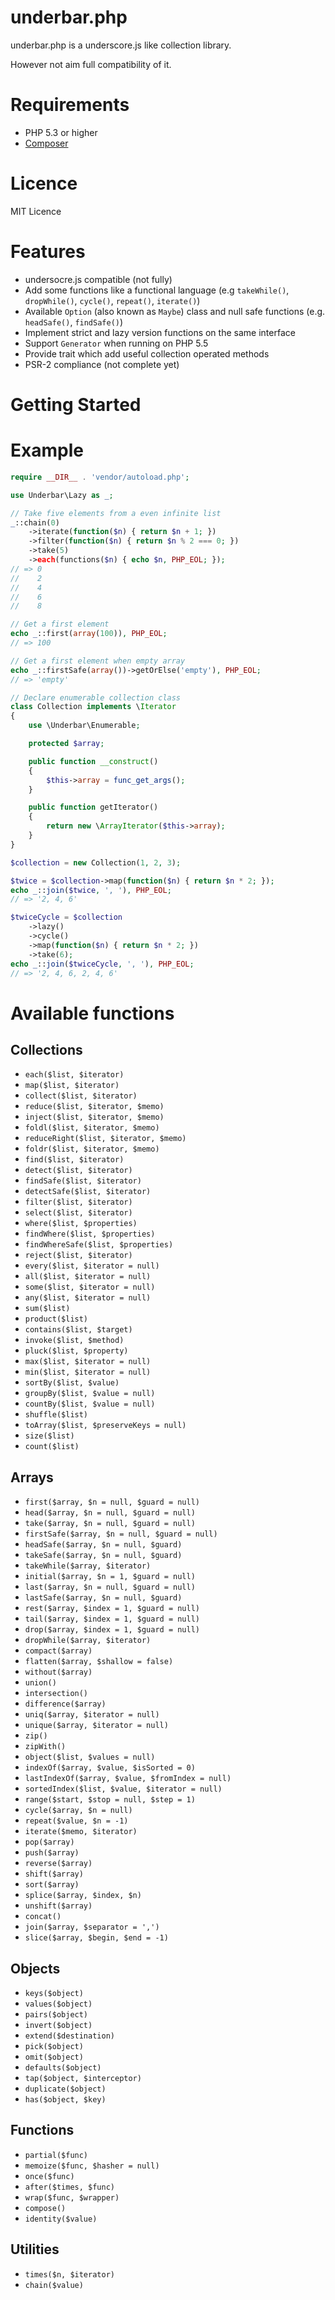 # underbar.php

underbar.php is a underscore.js like collection library.

However not aim full compatibility of it.

# Requirements

- PHP 5.3 or higher
- [Composer](http://getcomposer.org/)

# Licence

MIT Licence

# Features

- undersocre.js compatible (not fully)
- Add some functions like a functional language (e.g `takeWhile()`, `dropWhile()`, `cycle()`, `repeat()`, `iterate()`)
- Available `Option` (also known as `Maybe`) class and null safe functions (e.g. `headSafe()`, `findSafe()`)
- Implement strict and lazy version functions on the same interface
- Support `Generator` when running on PHP 5.5
- Provide trait which add useful collection operated methods
- PSR-2 compliance (not complete yet)

# Getting Started

# Example

```php
require __DIR__ . 'vendor/autoload.php';

use Underbar\Lazy as _;

// Take five elements from a even infinite list
_::chain(0)
    ->iterate(function($n) { return $n + 1; })
    ->filter(function($n) { return $n % 2 === 0; })
    ->take(5)
    ->each(functions($n) { echo $n, PHP_EOL; });
// => 0
//    2
//    4
//    6
//    8

// Get a first element
echo _::first(array(100)), PHP_EOL;
// => 100

// Get a first element when empty array
echo _::firstSafe(array())->getOrElse('empty'), PHP_EOL;
// => 'empty'

// Declare enumerable collection class
class Collection implements \Iterator
{
    use \Underbar\Enumerable;

    protected $array;

    public function __construct()
    {
        $this->array = func_get_args();
    }

    public function getIterator()
    {
        return new \ArrayIterator($this->array);
    }
}

$collection = new Collection(1, 2, 3);

$twice = $collection->map(function($n) { return $n * 2; });
echo _::join($twice, ', '), PHP_EOL;
// => '2, 4, 6'

$twiceCycle = $collection
    ->lazy()
    ->cycle()
    ->map(function($n) { return $n * 2; })
    ->take(6);
echo _::join($twiceCycle, ', '), PHP_EOL;
// => '2, 4, 6, 2, 4, 6'
```

# Available functions

## Collections

- `each($list, $iterator)`
- `map($list, $iterator)`
- `collect($list, $iterator)`
- `reduce($list, $iterator, $memo)`
- `inject($list, $iterator, $memo)`
- `foldl($list, $iterator, $memo)`
- `reduceRight($list, $iterator, $memo)`
- `foldr($list, $iterator, $memo)`
- `find($list, $iterator)`
- `detect($list, $iterator)`
- `findSafe($list, $iterator)`
- `detectSafe($list, $iterator)`
- `filter($list, $iterator)`
- `select($list, $iterator)`
- `where($list, $properties)`
- `findWhere($list, $properties)`
- `findWhereSafe($list, $properties)`
- `reject($list, $iterator)`
- `every($list, $iterator = null)`
- `all($list, $iterator = null)`
- `some($list, $iterator = null)`
- `any($list, $iterator = null)`
- `sum($list)`
- `product($list)`
- `contains($list, $target)`
- `invoke($list, $method)`
- `pluck($list, $property)`
- `max($list, $iterator = null)`
- `min($list, $iterator = null)`
- `sortBy($list, $value)`
- `groupBy($list, $value = null)`
- `countBy($list, $value = null)`
- `shuffle($list)`
- `toArray($list, $preserveKeys = null)`
- `size($list)`
- `count($list)`

## Arrays

- `first($array, $n = null, $guard = null)`
- `head($array, $n = null, $guard = null)`
- `take($array, $n = null, $guard = null)`
- `firstSafe($array, $n = null, $guard = null)`
- `headSafe($array, $n = null, $guard)`
- `takeSafe($array, $n = null, $guard)`
- `takeWhile($array, $iterator)`
- `initial($array, $n = 1, $guard = null)`
- `last($array, $n = null, $guard = null)`
- `lastSafe($array, $n = null, $guard)`
- `rest($array, $index = 1, $guard = null)`
- `tail($array, $index = 1, $guard = null)`
- `drop($array, $index = 1, $guard = null)`
- `dropWhile($array, $iterator)`
- `compact($array)`
- `flatten($array, $shallow = false)`
- `without($array)`
- `union()`
- `intersection()`
- `difference($array)`
- `uniq($array, $iterator = null)`
- `unique($array, $iterator = null)`
- `zip()`
- `zipWith()`
- `object($list, $values = null)`
- `indexOf($array, $value, $isSorted = 0)`
- `lastIndexOf($array, $value, $fromIndex = null)`
- `sortedIndex($list, $value, $iterator = null)`
- `range($start, $stop = null, $step = 1)`
- `cycle($array, $n = null)`
- `repeat($value, $n = -1)`
- `iterate($memo, $iterator)`
- `pop($array)`
- `push($array)`
- `reverse($array)`
- `shift($array)`
- `sort($array)`
- `splice($array, $index, $n)`
- `unshift($array)`
- `concat()`
- `join($array, $separator = ',')`
- `slice($array, $begin, $end = -1)`

## Objects

- `keys($object)`
- `values($object)`
- `pairs($object)`
- `invert($object)`
- `extend($destination)`
- `pick($object)`
- `omit($object)`
- `defaults($object)`
- `tap($object, $interceptor)`
- `duplicate($object)`
- `has($object, $key)`

## Functions

- `partial($func)`
- `memoize($func, $hasher = null)`
- `once($func)`
- `after($times, $func)`
- `wrap($func, $wrapper)`
- `compose()`
- `identity($value)`

## Utilities

- `times($n, $iterator)`
- `chain($value)`
